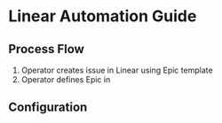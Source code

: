 # Linear Automation Guide

## Process Flow

1. Operator creates issue in Linear using Epic template
2. Operator defines Epic in 

## Configuration
